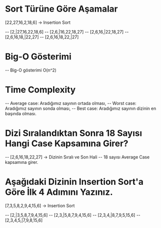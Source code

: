 # Sort Türüne Göre Aşamalar
[22,27,16,2,18,6] -> Insertion Sort

-- [2,|27,16,22,18,6]
-- [2,6,|16,22,18,27]
-- [2,6,16,|22,18,27]
-- [2,6,16,18,|22,27]
-- [2,6,16,18,22,|27]

# Big-O Gösterimi

-- Big-O gösterimi O(n^2)

# Time Complexity
-- Average case: Aradığımız sayının ortada olması,
-- Worst case: Aradığımız sayının sonda olması,
-- Best case: Aradığımız sayının dizinin en başında olması.

# Dizi Sıralandıktan Sonra 18 Sayısı Hangi Case Kapsamına Girer?
-- [2,6,16,18,22,27] -> Dizinin Sıralı ve Son Hali
-- 18 sayısı Average Case kapsamına girer.

# Aşağıdaki Dizinin Insertion Sort'a Göre İlk 4 Adımını Yazınız.
[7,3,5,8,2,9,4,15,6] -> Insertion Sort

-- [2,|3,5,8,7,9,4,15,6]
-- [2,3,|5,8,7,9,4,15,6]
-- [2,3,4,|8,7,9,5,15,6]
-- [2,3,4,5,|7,9,8,15,6]


